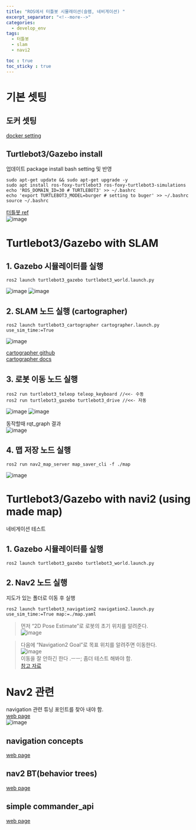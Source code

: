 ```yaml
---
title: "ROS에서 터틀봇 시뮬레이션(슬램, 네비게이션) "
excerpt_separator: "<!--more-->"
categories:
  - develop_env
tags:
  - 터틀봇
  - slam
  - navi2

toc : true
toc_sticky : true
---
```


# 기본 셋팅    
## 도커 셋팅   
[docker setting](https://younlea.github.io/develop_env/ROS_VNC_setting/)    

## Turtlebot3/Gazebo install   
업데이트 
package install 
bash setting 및 반영
```
sudo apt-get update && sudo apt-get upgrade -y
sudo apt install ros-foxy-turtlebot3 ros-foxy-turtlebot3-simulations
echo 'ROS_DOMAIN_ID=30 # TURTLEBOT3' >> ~/.bashrc
echo 'export TURTLEBOT3_MODEL=burger # setting to buger' >> ~/.bashrc
source ~/.bashrc
```
[터틀봇 ref](https://emanual.robotis.com/docs/en/platform/turtlebot3/simulation/)    
![image](https://github.com/younlea/younlea.github.io/assets/1435846/d21ee214-d1fe-4e2f-842d-ff84e66bae33)  

# Turtlebot3/Gazebo with SLAM   
## 1. Gazebo 시뮬레이터를 실행
```
ros2 launch turtlebot3_gazebo turtlebot3_world.launch.py
```
![image](https://github.com/younlea/younlea.github.io/assets/1435846/4364b3f2-22fe-46b6-847e-2934cf47d14f)
![image](https://github.com/younlea/younlea.github.io/assets/1435846/414ef18f-a6d5-4474-b415-e195c58d423a)  

## 2. SLAM 노드 실행 (cartographer)    
```
ros2 launch turtlebot3_cartographer cartographer.launch.py use_sim_time:=True
```
![image](https://github.com/younlea/younlea.github.io/assets/1435846/c207822f-dda3-48e7-95cd-cc1a23f7ee39)  

[cartographer github](https://google-cartographer-ros.readthedocs.io/en/latest/)    
[cartographer docs](https://google-cartographer-ros.readthedocs.io/en/latest/)    

## 3. 로봇 이동 노드 실행
```
ros2 run turtlebot3_teleop teleop_keyboard //<<- 수동
ros2 run turtlebot3_gazebo turtlebot3_drive //<<- 자동
```
![image](https://github.com/younlea/younlea.github.io/assets/1435846/030eda6a-a764-4536-a149-a4b2bbc6b642)
![image](https://github.com/younlea/younlea.github.io/assets/1435846/f50d4fe1-45a3-49c4-9eca-fda9eb319eca)

동작할때  rqt_graph 결과    
![image](https://github.com/younlea/younlea.github.io/assets/1435846/a066998d-6e02-4c55-8d4f-a227fd64bbf2)  

## 4. 맵 저장 노드 실행
```
ros2 run nav2_map_server map_saver_cli -f ./map
```
![image](https://github.com/younlea/younlea.github.io/assets/1435846/5aff00b1-9404-4152-bb61-f6a72a49304e)

# Turtlebot3/Gazebo with navi2 (using made map)    
네비게이션 테스트   
## 1. Gazebo 시뮬레이터를 실행
```
ros2 launch turtlebot3_gazebo turtlebot3_world.launch.py
```
## 2. Nav2 노드 실행   
지도가 있는 폴더로 이동 후 실행
```
ros2 launch turtlebot3_navigation2 navigation2.launch.py use_sim_time:=True map:=./map.yaml
```
> 먼저 “2D Pose Estimate”로 로봇의 초기 위치를 알려준다.   
![image](https://github.com/younlea/younlea.github.io/assets/1435846/9a60750d-1fff-4a78-bd76-66c9f79ae8ad)   

> 다음에 “Navigation2 Goal”로 목표 위치를 알려주면 이동한다.   
![image](https://github.com/younlea/younlea.github.io/assets/1435846/4cd2628c-02d7-4b9b-bd82-db7c301d2057)   
이동을 잘 안하긴 한다 .ㅡㅡ;   좀더 테스트 해봐야 함.    
[참고 자료](https://navigation.ros.org/getting_started/index.html#navigating)   

# Nav2 관련   
navigation 관련 튜닝 포인트를 찾아 내야 함.     
[web page](https://navigation.ros.org/)     
![image](https://github.com/younlea/younlea.github.io/assets/1435846/7514c3f1-2331-49ec-8a65-536b0d669b00)   

## navigation concepts   
[web page](https://navigation.ros.org/concepts/index.html)    

## nav2 BT(behavior trees)   
[web page](https://navigation.ros.org/behavior_trees/index.html)   

## simple commander_api 
[web page](https://navigation.ros.org/commander_api/index.html)   

